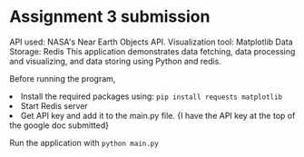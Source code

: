 # Assignment 3 submission
API used: NASA's Near Earth Objects API.
Visualization tool: Matplotlib
Data Storage: Redis
This application demonstrates data fetching, data processing and visualizing, and data storing using Python and redis.

Before running the program, 
<li>
  Install the required packages using:
  <code>pip install requests matplotlib</code>
</li>
<li>
  Start Redis server
</li>
<li>
  Get API key and add it to the main.py file. {I have the API key at the top of the google doc submitted}
</li>

Run the application with <code>python main.py</code>
